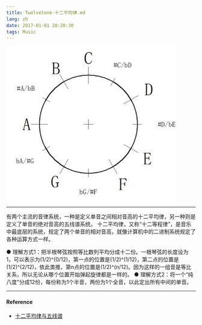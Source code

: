 ```yaml
---
title: Twelvetone-十二平均律.md
lang: zh
date: 2017-01-01 20:20:30
tags: Music
---
```


![W](/image/Music/twelvetone_equal_temperament.png)

----------------------------------------

有两个主流的音律系统，一种是定义单音之间相对音高的十二平均律，另一种则是定义了单音的绝对音高的五线谱系统。
十二平均律，又称“十二等程律”，是音乐中最底层的系统，规定了两个单音的相对音高，就像计算机中的二进制系统规定了各种运算方式一样。

● 理解方式1：把半根琴弦按照等比数列平均分成十二份。一根琴弦的长度设为1，可以表示为(1/2)^(0/12)，第一点的位置是(1/2)^(1/12)，第二点的位置是(1/2)^(2/12)，依此类推，第n点的位置是(1/2)^(n/12)。因为这样的一组音是等比关系，所以无论从哪个位置开始弹起旋律都是一样的。
● 理解方式2：将一个“纯八度”分成12份，每份称为1个半音，两份为1个全音，以此定出所有中间的单音。

----------------------------------------

#### Reference

- [十二平均律与五线谱](https://www.cnblogs.com/devymex/p/3387054.html "Title") 
